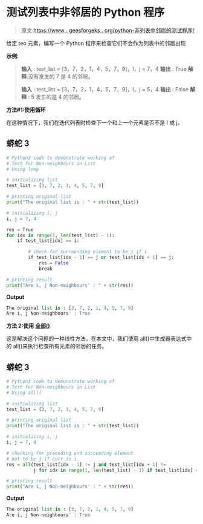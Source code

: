 # 测试列表中非邻居的 Python 程序

> 原文:[https://www . geesforgeks . org/python-非列表中邻居的测试程序/](https://www.geeksforgeeks.org/python-program-to-test-for-non-neighbours-in-list/)

给定 teo 元素，编写一个 Python 程序来检查它们不会作为列表中的邻居出现

**示例:**

> **输入** : test_list = [3，7，2，1，4，5，7，9]，I，j = 7，4
> **输出** : True
> **解释**:没有发生的 7 是 4 的邻居。
> 
> **输入** : test_list = [3，7，2，1，4，5，7，9]，I，j = 5，4
> **输出** : False
> **解释** : 5 发生的是 4 的邻居。

**方法#1:使用循环**

在这种情况下，我们在迭代列表时检查下一个和上一个元素是否不是 I 或 j。

## 蟒蛇 3

```py
# Python3 code to demonstrate working of
# Test for Non-neighbours in List
# Using loop

# initializing list
test_list = [3, 7, 2, 1, 4, 5, 7, 9]

# printing original list
print("The original list is : " + str(test_list))

# initializing i, j
i, j = 7, 4

res = True
for idx in range(1, len(test_list) - 1):
    if test_list[idx] == i:

        # check for surrounding element to be j if i
        if test_list[idx - 1] == j or test_list[idx + 1] == j:
            res = False
            break

# printing result
print("Are i, j Non-neighbours' : " + str(res))
```

**Output**

```py
The original list is : [3, 7, 2, 1, 4, 5, 7, 9]
Are i, j Non-neighbours' : True
```

**方法 2:使用** [**全部()**](https://www.geeksforgeeks.org/any-all-in-python/)

这是解决这个问题的一种线性方法。在本文中，我们使用 all()中生成器表达式中的 all()来执行检查所有元素的邻居的任务。

## 蟒蛇 3

```py
# Python3 code to demonstrate working of
# Test for Non-neighbours in List
# Using all()

# initializing list
test_list = [3, 7, 2, 1, 4, 5, 7, 9]

# printing original list
print("The original list is : " + str(test_list))

# initializing i, j
i, j = 7, 4

# checking for preceding and succeeding element 
# not to be j if curr is i
res = all(test_list[idx - 1] != j and test_list[idx + 1] !=
          j for idx in range(1, len(test_list) - 1) if test_list[idx] == i)

# printing result
print("Are i, j Non-neighbours' : " + str(res))
```

**Output**

```py
The original list is : [3, 7, 2, 1, 4, 5, 7, 9]
Are i, j Non-neighbours' : True
```
